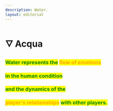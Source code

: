 ```yaml
---
description: Water.
layout: editorial
---
```


# 🜄 Acqua

### <mark style="color:green;"></mark>

### <mark style="color:green;">Water represents the</mark> <mark style="color:orange;">flow of emotions</mark>&#x20;

### <mark style="color:green;">in the human condition</mark>&#x20;

### <mark style="color:green;">and the dynamics of the</mark>&#x20;

### <mark style="color:orange;">player's relationships</mark> <mark style="color:green;">with other players.</mark>

<mark style="color:green;"></mark>

<mark style="color:green;"></mark>
